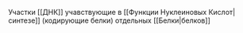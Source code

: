 Участки [[ДНК]] учавствующие в [[Функции Нуклеиновых Кислот|синтезе]] (кодирующие белки) отдельных [[Белки|белков]]